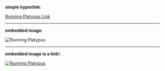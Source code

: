 <!-- hyper links -->

__simple hyperlink__:

[Running Platypus Link](https://i.imgur.com/UQtQN.gif)

---

__embedded image__:

![Running Platypus](https://i.imgur.com/UQtQN.gif)

---

__embedded image is a link!__:

 [![Running Platypus](https://i.imgur.com/UQtQN.gif)](https://i.imgur.com/UQtQN.gif)

